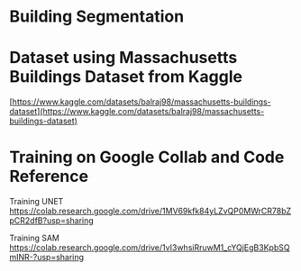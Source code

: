 # Building Segmentation

# Dataset using Massachusetts Buildings Dataset from Kaggle
[https://www.kaggle.com/datasets/balraj98/massachusetts-buildings-dataset](https://www.kaggle.com/datasets/balraj98/massachusetts-buildings-dataset)

# Training on Google Collab and Code Reference
Training UNET	https://colab.research.google.com/drive/1MV69kfk84yLZvQP0MWrCR78bZpCR2dfB?usp=sharing

Training SAM	https://colab.research.google.com/drive/1vI3whsiRruwM1_cYQjEgB3KpbSQmINR-?usp=sharing
